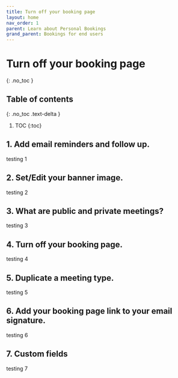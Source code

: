 ```yaml
---
title: Turn off your booking page
layout: home
nav_order: 1
parent: Learn about Personal Bookings
grand_parent: Bookings for end users
---
```

# Turn off your booking page
{: .no_toc }

## Table of contents
{: .no_toc .text-delta }

1. TOC
{:toc}


## 1. Add email reminders and follow up. ##
testing 1

## 2. Set/Edit your banner image. ##
testing 2

## 3. What are public and private meetings? ##
testing 3

## 4. Turn off your booking page. ##
testing 4

## 5. Duplicate a meeting type. ##
testing 5

## 6. Add your booking page link to your email signature. ##
testing 6

## 7. Custom fields ##
testing 7
